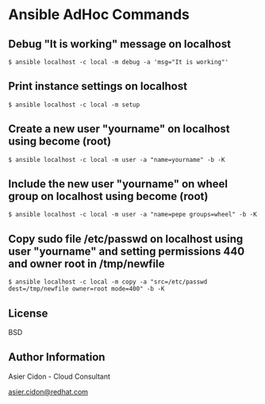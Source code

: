 
# Ansible AdHoc Commands

## Debug "It is working" message on localhost

```
$ ansible localhost -c local -m debug -a 'msg="It is working"'
```

## Print instance settings on localhost

```
$ ansible localhost -c local -m setup
```

## Create a new user "yourname" on localhost using become (root)

```
$ ansible localhost -c local -m user -a "name=yourname" -b -K
```

## Include the new user "yourname" on **wheel** group on localhost using become (root)

```
$ ansible localhost -c local -m user -a "name=pepe groups=wheel" -b -K
```

## Copy sudo file **/etc/passwd** on localhost using user "yourname" and setting permissions 440 and owner root in **/tmp/newfile**

```
$ ansible localhost -c local -m copy -a "src=/etc/passwd dest=/tmp/newfile owner=root mode=400" -b -K

```

License
-------

BSD

Author Information
------------------

 Asier Cidon - Cloud Consultant

 asier.cidon@redhat.com